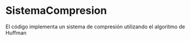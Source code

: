# SistemaCompresion
El código implementa un sistema de compresión utilizando el algoritmo de Huffman

